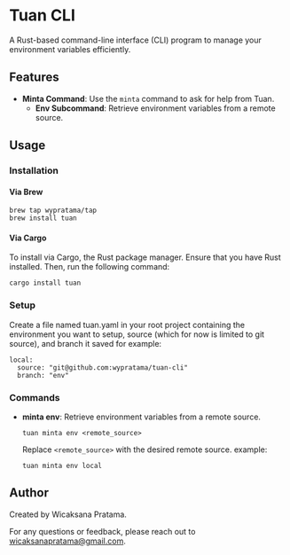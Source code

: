 
# Tuan CLI

A Rust-based command-line interface (CLI) program to manage your environment variables efficiently.

## Features

-   **Minta Command**: Use the `minta` command to ask for help from Tuan.
    -   **Env Subcommand**: Retrieve environment variables from a remote source.

## Usage

### Installation

#### Via Brew

```
brew tap wypratama/tap
brew install tuan
```

#### Via Cargo
To install via Cargo, the Rust package manager. Ensure that you have Rust installed. Then, run the following command:

```
cargo install tuan
```

### Setup

Create a file named tuan.yaml in your root project containing the environment you want to setup, source (which for now is limited to git source), and branch it saved for example:

```
local:
  source: "git@github.com:wypratama/tuan-cli"
  branch: "env"
```

### Commands

-   **minta env**: Retrieve environment variables from a remote source.


    `tuan minta env <remote_source>`

    Replace `<remote_source>` with the desired remote source. example:

    ```
    tuan minta env local
    ```


## Author

Created by Wicaksana Pratama.

For any questions or feedback, please reach out to [wicaksanapratama@gmail.com](mailto:wicaksanapratama@gmail.com).
